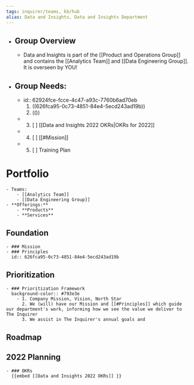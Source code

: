```yaml
---
tags: inquirer/teams, kb/hub
alias: Data and Insights, Data and Insights Department
---
```


- ## Group Overview
	- Data and Insights is part of the [[Product and Operations Group]] and contains the [[Analytics Team]] and [[Data Engineering Group]]. It is overseen by YOU!
- ## Group Needs:
	- id:: 62924fce-fcce-4c47-a93c-7760b6ad70eb
	  1. ((626fca95-0c73-4851-84e4-5ecd243ad19b))
	  2. (())
	- 3. [ ] [[Data and Insights 2022 OKRs|OKRs for 2022]]
	- 4. [ ] [[#Mission]]
	- 5. [ ] Training Plan
# Portfolio
	- Teams:
		- [[Analytics Team]]
		- [[Data Engineering Group]]
	- **Offerings:**
		- **Products**
		- **Services**
## Foundation
	- ### Mission
	- ### Principles
	  id:: 626fca95-0c73-4851-84e4-5ecd243ad19b
## Prioritization
	- ### Prioritization Framework
	  background-color:: #793e3e
		- 1. Company Mission, Vision, North Star
		  2. We (will) have our Mission and [[#Principles]] which guide our department's work, informing how we see the value we deliver to The Inquirer
		  3. We assist in The Inquirer's annual goals and
## Roadmap
## 2022 Planning
	- ### OKRs
	  {{embed [[Data and Insights 2022 OKRs]] }}